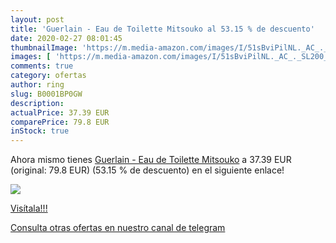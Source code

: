 ```yaml
---
layout: post
title: 'Guerlain - Eau de Toilette Mitsouko al 53.15 % de descuento'
date: 2020-02-27 08:01:45
thumbnailImage: 'https://m.media-amazon.com/images/I/51sBviPilNL._AC_._SL200_.jpg'
images: [ 'https://m.media-amazon.com/images/I/51sBviPilNL._AC_._SL200_.jpg' ]
comments: true
category: ofertas
author: ring
slug: B0001BP0GW
description:
actualPrice: 37.39 EUR
comparePrice: 79.8 EUR
inStock: true
---
```


Ahora mismo tienes [Guerlain - Eau de Toilette Mitsouko](https://www.amazon.com/dp/B0001BP0GW/?tag=redken08-20) a 37.39 EUR (original: 79.8 EUR) (53.15 %  de descuento) en el siguiente enlace!

[![](https://m.media-amazon.com/images/I/51sBviPilNL._AC_._SL200_.jpg)](https://www.amazon.com/dp/B0001BP0GW/?tag=redken08-20)

[Visítala!!!](https://www.amazon.com/dp/B0001BP0GW/?tag=redken08-20)

[Consulta otras ofertas en nuestro canal de telegram](https://t.me/s/ofertas25)
